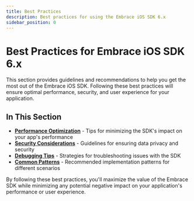 ```yaml
---
title: Best Practices
description: Best practices for using the Embrace iOS SDK 6.x
sidebar_position: 0
---
```


# Best Practices for Embrace iOS SDK 6.x

This section provides guidelines and recommendations to help you get the most out of the Embrace iOS SDK. Following these best practices will ensure optimal performance, security, and user experience for your application.

## In This Section

- **[Performance Optimization](./performance-optimization.md)** - Tips for minimizing the SDK's impact on your app's performance
- **[Security Considerations](./security-considerations.md)** - Guidelines for ensuring data privacy and security
- **[Debugging Tips](./debugging-tips.md)** - Strategies for troubleshooting issues with the SDK
- **[Common Patterns](./common-patterns.md)** - Recommended implementation patterns for different scenarios

By following these best practices, you'll maximize the value of the Embrace SDK while minimizing any potential negative impact on your application's performance or user experience. 